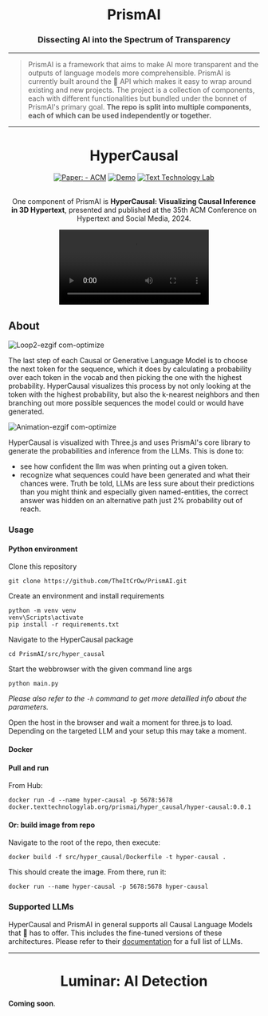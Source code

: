 <div align="center">
  <h1><b>PrismAI</b><br/><h3>Dissecting AI into the Spectrum of Transparency</h3></h1>
  <hr />
</div>

> PrismAI is a framework that aims to make AI more transparent and the outputs of language models more comprehensible. PrismAI is currently built around the 🤗 API which makes it easy to wrap around existing and new projects. The project is a collection of components, each with different functionalities but bundled under the bonnet of PrismAI's primary goal.
**The repo is split into multiple components, each of which can be used independently or together.**

<hr />

<div align="center">
  <h1>HyperCausal</h1>
</div>

<div align="center">
  <a href="https://dl.acm.org/doi/abs/10.1145/3648188.3677049"> <img src="https://img.shields.io/static/v1?label=Hypertext%202024&message=Paper&color=green&style=for-the-badge&logo=acm" alt="Paper: - ACM"></a>
  <a href="http://hypercasual.texttechnologylab.org/"><img src="https://img.shields.io/static/v1?label=&message=Demo&color=orange&style=for-the-badge&logo=abstract" alt="Demo"></a>
  <a href="https://www.texttechnologylab.org"><img src="https://img.shields.io/static/v1?label=&message=Text+Technology+Lab&color=blue&style=for-the-badge&logo=buffer" alt="Text Technology Lab"></a>
  <br/>
</div>
<br/>
<p align="center">
  One component of PrismAI is <b>HyperCausal: Visualizing Causal Inference in 3D Hypertext</b>, presented and published at the 35th ACM Conference on Hypertext and Social Media, 2024.
</p>
<div align="center">
  <video src="https://github.com/user-attachments/assets/a5649f92-13ed-4564-9c0d-80e0e9451bf4"/>
</div>

## About

![Loop2-ezgif com-optimize](https://github.com/TheItCrOw/PrismAI/assets/49918134/9701cc27-2e13-4529-92d6-a0a48e801533)

The last step of each Causal or Generative Language Model is to choose the next token for the sequence, which it does by calculating a probability over each token in the vocab and then picking the one with the highest probability. HyperCausal visualizes this process by not only looking at the token with the highest probability, but also the k-nearest neighbors and then branching out more possible sequences the model could or would have generated.

![Animation-ezgif com-optimize](https://github.com/TheItCrOw/PrismAI/assets/49918134/e2b40928-8bfa-4ae6-9390-22629df0c9b0)

HyperCausal is visualized with Three.js and uses PrismAI's core library to generate the probabilities and inference from the LLMs. This is done to:

- see how confident the llm was when printing out a given token.
- recognize what sequences could have been generated and what their chances were. Truth be told, LLMs are less sure about their predictions than you might think and especially given named-entities, the correct answer was hidden on an alternative path just 2% probability out of reach. 

### Usage

#### Python environment

Clone this repository

```
git clone https://github.com/TheItCrOw/PrismAI.git
```

Create an environment and install requirements

```
python -m venv venv
venv\Scripts\activate
pip install -r requirements.txt
```
Navigate to the HyperCausal package

```
cd PrismAI/src/hyper_causal
```

Start the webbrowser with the given command line args

```
python main.py
```

*Please also refer to the `-h` command to get more detailled info about the parameters.* 

Open the host in the browser and wait a moment for three.js to load. Depending on the targeted LLM and your setup this may take a moment. 

#### Docker

#### Pull and run

From Hub:

```
docker run -d --name hyper-causal -p 5678:5678 docker.texttechnologylab.org/prismai/hyper_causal/hyper-causal:0.0.1
```

#### Or: build image from repo

Navigate to the root of the repo, then execute:

```
docker build -f src/hyper_causal/Dockerfile -t hyper-causal .
```

This should create the image. From there, run it:

```
docker run --name hyper-causal -p 5678:5678 hyper-causal
```

### Supported LLMs

HyperCausal and PrismAI in general supports all Causal Language Models that 🤗 has to offer. This includes the fine-tuned versions of these architectures. Please refer to their [documentation](https://huggingface.co/docs/transformers/tasks/language_modeling) for a full list of LLMs.

<hr />

<div align="center">
  <h1>Luminar: AI Detection</h1>
</div>

**Coming soon**.
